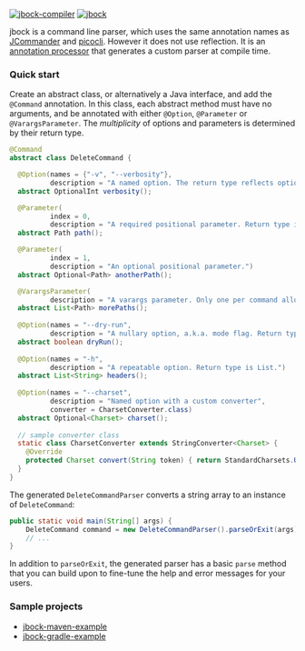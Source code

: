 [![jbock-compiler](https://maven-badges.herokuapp.com/maven-central/io.github.jbock-java/jbock-compiler/badge.svg?color=grey&subject=jbock-compiler)](https://maven-badges.herokuapp.com/maven-central/io.github.jbock-java/jbock-compiler)
[![jbock](https://maven-badges.herokuapp.com/maven-central/io.github.jbock-java/jbock/badge.svg?subject=jbock)](https://maven-badges.herokuapp.com/maven-central/io.github.jbock-java/jbock)

jbock is a command line parser, which uses the same annotation names as [JCommander](https://jcommander.org/)
and [picocli](https://github.com/remkop/picocli).
However it does not use reflection.
It is an
[annotation processor](https://openjdk.java.net/groups/compiler/processing-code.html)
that generates a custom parser at compile time.

### Quick start

Create an abstract class, or alternatively a Java interface,
and add the `@Command` annotation.
In this class, each abstract method must have no arguments,
and be annotated with either `@Option`, `@Parameter` or `@VarargsParameter`.
The *multiplicity* of options and parameters is determined by their return type.

````java
@Command
abstract class DeleteCommand {

  @Option(names = {"-v", "--verbosity"},
          description = "A named option. The return type reflects optionality.")
  abstract OptionalInt verbosity();

  @Parameter(
          index = 0,
          description = "A required positional parameter. Return type is non-optional.")
  abstract Path path();

  @Parameter(
          index = 1,
          description = "An optional positional parameter.")
  abstract Optional<Path> anotherPath();

  @VarargsParameter(
          description = "A varargs parameter. Only one per command allowed. The return type must be List.")
  abstract List<Path> morePaths();
  
  @Option(names = "--dry-run",
          description = "A nullary option, a.k.a. mode flag. Return type is boolean.")
  abstract boolean dryRun();
  
  @Option(names = "-h",
          description = "A repeatable option. Return type is List.")
  abstract List<String> headers(); 
  
  @Option(names = "--charset",
          description = "Named option with a custom converter",
          converter = CharsetConverter.class)
  abstract Optional<Charset> charset();
  
  // sample converter class
  static class CharsetConverter extends StringConverter<Charset> {
    @Override
    protected Charset convert(String token) { return StandardCharsets.UTF_8; }
  }
}
````

The generated `DeleteCommandParser` converts a string array to an instance of `DeleteCommand`:

````java
public static void main(String[] args) {
    DeleteCommand command = new DeleteCommandParser().parseOrExit(args);
    // ...
}

````

In addition to `parseOrExit`, the generated parser has a basic `parse` method 
that you can build upon to fine-tune the help and error messages for your users.

### Sample projects

* [jbock-maven-example](https://github.com/jbock-java/jbock-maven-example)
* [jbock-gradle-example](https://github.com/jbock-java/jbock-gradle-example)

